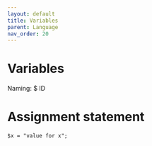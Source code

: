 ```yaml
---
layout: default
title: Variables
parent: Language
nav_order: 20
---
```


# Variables
Naming: $ ID

# Assignment statement
```
$x = "value for x";
```
